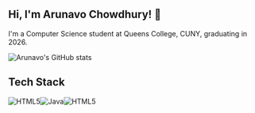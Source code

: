 ## Hi, I'm Arunavo Chowdhury! 👋
I'm a Computer Science student at Queens College, CUNY, graduating in 2026.

![Arunavo's GitHub stats](https://github-readme-stats.vercel.app/api?username=iamarunavo&show_icons=true&theme=radical)

## Tech Stack
![HTML5](https://img.shields.io/badge/html5-%23E34F26.svg?style=for-the-badge&logo=html5&logoColor=white)![Java](https://img.shields.io/badge/java-%23ED8B00.svg?style=for-the-badge&logo=openjdk&logoColor=white)![HTML5](https://img.shields.io/badge/html5-%23E34F26.svg?style=for-the-badge&logo=html5&logoColor=white)
